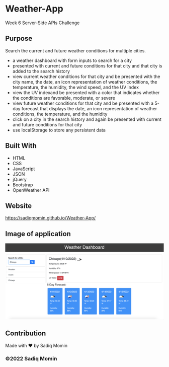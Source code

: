 # Weather-App
Week 6 Server-Side APIs Challenge

## Purpose
Search the current and future weather conditions for multiple cities.
- a weather dashboard with form inputs to search for a city
- presented with current and future conditions for that city and that city is added to the search history
- view current weather conditions for that city and be presented with the city name, the date, an icon representation of weather conditions, the temperature, the humidity, the wind speed, and the UV index
- view the UV indexand be presented with a color that indicates whether the conditions are favorable, moderate, or severe
- view future weather conditions for that city and be presented with a 5-day forecast that displays the date, an icon representation of weather conditions, the temperature, and the humidity
- click on a city in the search history and again be presented with current and future conditions for that city
- use localStorage to store any persistent data

## Built With
* HTML
* CSS
* JavaScript
* JSON
* jQuery
* Bootstrap
* OpenWeather API

## Website
https://sadiqmomin.github.io/Weather-App/

## Image of application

![Weather Dashboard](/Assets/Screen%20Shot%202022-04-10%20at%2011.31.17%20PM.png)

## Contribution
Made with ❤️ by Sadiq Momin

### ©️2022 Sadiq Momin 